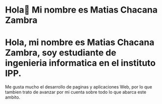 <h1>Hola👋 Mi nombre es Matias Chacana Zambra<h1/>

# Hola, mi nombre es Matias Chacana Zambra, soy estudiante de ingenieria informatica en el instituto IPP. 
Me gusta mucho el desarrollo de paginas y aplicaciones Web, por lo que tambien trato de avanzar por mi cuenta sobre todo lo que abarca este ambito.
